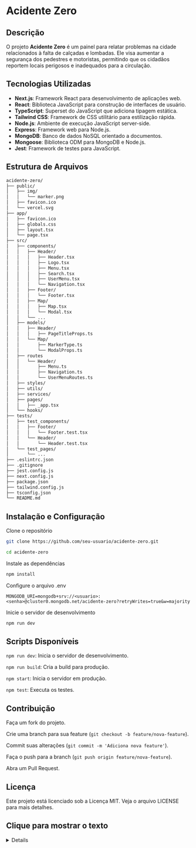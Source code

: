 # Acidente Zero

## Descrição
O projeto **Acidente Zero** é um painel para relatar problemas na cidade relacionados à falta de calçadas e lombadas. Ele visa aumentar a segurança dos pedestres e motoristas, permitindo que os cidadãos reportem locais perigosos e inadequados para a circulação.

## Tecnologias Utilizadas
- **Next.js**: Framework React para desenvolvimento de aplicações web.
- **React**: Biblioteca JavaScript para construção de interfaces de usuário.
- **TypeScript**: Superset do JavaScript que adiciona tipagem estática.
- **Tailwind CSS**: Framework de CSS utilitário para estilização rápida.
- **Node.js**: Ambiente de execução JavaScript server-side.
- **Express**: Framework web para Node.js.
- **MongoDB**: Banco de dados NoSQL orientado a documentos.
- **Mongoose**: Biblioteca ODM para MongoDB e Node.js.
- **Jest**: Framework de testes para JavaScript.

## Estrutura de Arquivos

```sh
acidente-zero/
├── public/
│   ├── img/
│   │   └── marker.png
│   ├── favicon.ico
│   └── vercel.svg
├── app/
│   ├── favicon.ico
│   ├── globals.css
│   ├── layout.tsx
│   └── page.tsx
├── src/
│   ├── components/
│   │   ├── Header/
│   │   │   ├── Header.tsx
│   │   │   ├── Logo.tsx
│   │   │   ├── Menu.tsx
│   │   │   ├── Search.tsx
│   │   │   ├── UserMenu.tsx
│   │   │   └── Navigation.tsx
│   │   ├── Footer/
│   │   │   └── Footer.tsx
│   │   ├── Map/
│   │   │   ├── Map.tsx
│   │   │   └── Modal.tsx
│   │   └── ...
│   ├── models/
│   │   ├── Header/
│   │   │   ├── PageTitleProps.ts
│   │   └── Map/
│   │       ├── MarkerType.ts
│   │       └── ModalProps.ts
│   ├── routes
│   │   └── Header/
│   │       ├── Menu.ts
│   │       ├── Navigation.ts
│   │       └── UserMenuRoutes.ts
│   ├── styles/
│   ├── utils/
│   ├── services/
│   ├── pages/
│   │   ├── _app.tsx
│   └── hooks/
├── tests/
│   ├── test_components/
│   │   ├── Footer/
│   │   │   └── Footer.test.tsx
│   │   └── Header/
│   │       └── Header.test.tsx
│   └── test_pages/
│       └── ...
├── .eslintrc.json
├── .gitignore
├── jest.config.js
├── next.config.js
├── package.json
├── tailwind.config.js
├── tsconfig.json
└── README.md
```


## Instalação e Configuração

Clone o repositório

```sh
git clone https://github.com/seu-usuario/acidente-zero.git

cd acidente-zero
```

Instale as dependências

```sh
npm install
```

Configure o arquivo .env

```
MONGODB_URI=mongodb+srv://<usuario>:<senha>@cluster0.mongodb.net/acidente-zero?retryWrites=true&w=majority
```

Inicie o servidor de desenvolvimento

```sh
npm run dev
```

## Scripts Disponíveis
`npm run dev`: Inicia o servidor de desenvolvimento.

`npm run build`: Cria a build para produção.

`npm start`: Inicia o servidor em produção.

`npm test`: Executa os testes.

## Contribuição

Faça um fork do projeto.

Crie uma branch para sua feature (`git checkout -b feature/nova-feature`).

Commit suas alterações (`git commit -m 'Adiciona nova feature'`).

Faça o push para a branch (`git push origin feature/nova-feature`).

Abra um Pull Request.


## Licença
Este projeto está licenciado sob a Licença MIT. Veja o arquivo <a>LICENSE</a> para mais detalhes.


## <sumary>Clique para mostrar o texto 
<details>
Sinta-se à vontade para ajustar conforme necessário para atender melhor às suas necessidades específicas.
</details>
